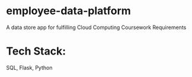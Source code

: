 # employee-data-platform
A data store app for fulfilling Cloud Computing Coursework Requirements

# Tech Stack:
SQL, Flask, Python


